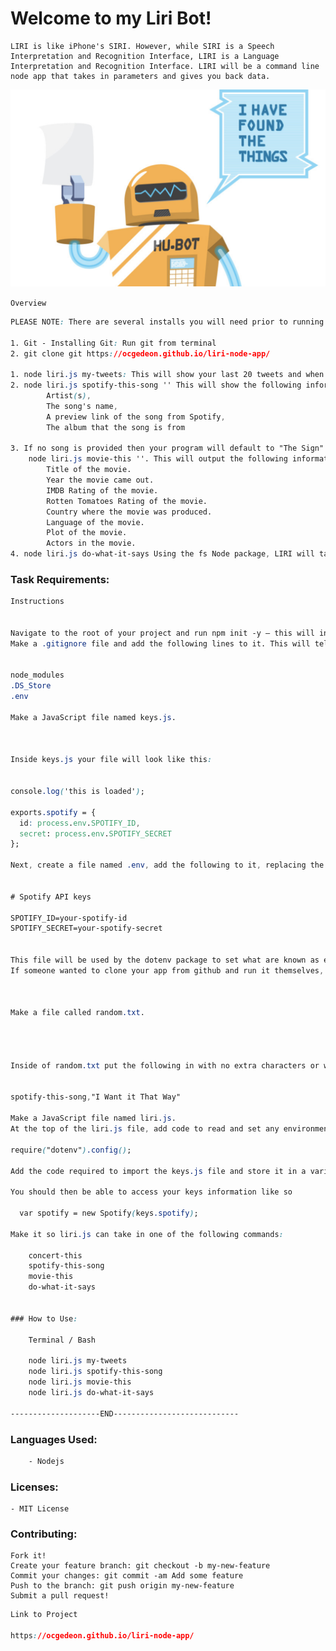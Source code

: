 # Welcome to my Liri Bot! 

<div>

    
    LIRI is like iPhone's SIRI. However, while SIRI is a Speech Interpretation and Recognition Interface, LIRI is a Language Interpretation and Recognition Interface. LIRI will be a command line node app that takes in parameters and gives you back data.



<img src="liriBot.png" alt="My cool LiriBot">

`Overview`

```css
PLEASE NOTE: There are several installs you will need prior to running this in your terminal.

1. Git - Installing Git: Run git from terminal
2. git clone git https://ocgedeon.github.io/liri-node-app/

1. node liri.js my-tweets: This will show your last 20 tweets and when they were created at     in your terminal/bash window.
2. node liri.js spotify-this-song '' This will show the following information about the song    in your terminal/bash window:
        Artist(s),
        The song's name,
        A preview link of the song from Spotify,
        The album that the song is from

3. If no song is provided then your program will default to "The Sign" by Ace of Base.
    node liri.js movie-this ''. This will output the following information to your terminal/bash window:
        Title of the movie.
        Year the movie came out.
        IMDB Rating of the movie.
        Rotten Tomatoes Rating of the movie.
        Country where the movie was produced.
        Language of the movie.
        Plot of the movie.
        Actors in the movie.
4. node liri.js do-what-it-says Using the fs Node package, LIRI will take the text inside of random.txt and then use it to call one of LIRI's commands. It should run             spotify-this-song for "I Want it That Way," as follows the text in random.txt. Feel free to  change the text in that document to test out the feature for other commands.

```

### Task Requirements:

```css
Instructions


Navigate to the root of your project and run npm init -y — this will initialize a package.json file for your project. The package.json file is required for installing third party npm packages and saving their version numbers. If you fail to initialize a package.json file, it will be troublesome, and at times almost impossible for anyone else to run your code after cloning your project.
Make a .gitignore file and add the following lines to it. This will tell git not to track these files, and thus they won't be committed to Github.


node_modules
.DS_Store
.env

Make a JavaScript file named keys.js.



Inside keys.js your file will look like this:


console.log('this is loaded');

exports.spotify = {
  id: process.env.SPOTIFY_ID,
  secret: process.env.SPOTIFY_SECRET
};

Next, create a file named .env, add the following to it, replacing the values with your API keys (no quotes) once you have them:


# Spotify API keys

SPOTIFY_ID=your-spotify-id
SPOTIFY_SECRET=your-spotify-secret


This file will be used by the dotenv package to set what are known as environment variables to the global process.env object in node. These are values that are meant to be specific to the computer that node is running on, and since we are gitignoring this file, they won't be pushed to github — keeping our API key information private.
If someone wanted to clone your app from github and run it themselves, they would need to supply their own .env file for it to work.



Make a file called random.txt.




Inside of random.txt put the following in with no extra characters or white space:


spotify-this-song,"I Want it That Way"

Make a JavaScript file named liri.js.
At the top of the liri.js file, add code to read and set any environment variables with the dotenv package:

require("dotenv").config();

Add the code required to import the keys.js file and store it in a variable.

You should then be able to access your keys information like so

  var spotify = new Spotify(keys.spotify);

Make it so liri.js can take in one of the following commands:

    concert-this
    spotify-this-song
    movie-this
    do-what-it-says


### How to Use:

    Terminal / Bash

    node liri.js my-tweets
    node liri.js spotify-this-song
    node liri.js movie-this
    node liri.js do-what-it-says

--------------------END----------------------------

```

### Languages Used:

```css
    - Nodejs

```
### Licenses:
    - MIT License
### Contributing:

    Fork it!
    Create your feature branch: git checkout -b my-new-feature
    Commit your changes: git commit -am Add some feature
    Push to the branch: git push origin my-new-feature
    Submit a pull request! 

```css
Link to Project

https://ocgedeon.github.io/liri-node-app/

